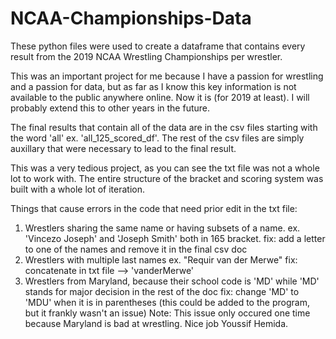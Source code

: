 # NCAA-Championships-Data
These python files were used to create a dataframe that contains every result from the 2019 NCAA Wrestling Championships per wrestler.

This was an important project for me because I have a passion for wrestling and a passion for data, but as far as I know this key information
is not available to the public anywhere online. Now it is (for 2019 at least). I will probably extend this to other years in the future.

The final results that contain all of the data are in the csv files starting with the word 'all' ex. 'all_125_scored_df'. The rest of the csv files are simply
auxillary that were necessary to lead to the final result.

This was a very tedious project, as you can see the txt file was not a whole lot to work with. The entire structure of the bracket and scoring
system was built with a whole lot of iteration. 

Things that cause errors in the code that need prior edit in the txt file:
1. Wrestlers sharing the same name or having subsets of a name. ex. 'Vincezo Joseph' and 'Joseph Smith' both in 165 bracket.
  fix: add a letter to one of the names and remove it in the final csv doc
2. Wrestlers with multiple last names ex. "Requir van der Merwe" 
  fix: concatenate in txt file --> 'vanderMerwe'
3. Wrestlers from Maryland, because their school code is 'MD' while 'MD' stands for major decision in the rest of the doc
  fix: change 'MD' to 'MDU' when it is in parentheses (this could be added to the program, but it frankly wasn't an issue)
  Note: This issue only occured one time because Maryland is bad at wrestling. Nice job Youssif Hemida.
